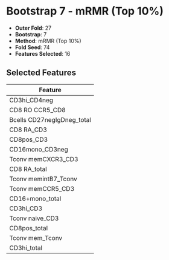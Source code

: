 # Bootstrap 7 - mRMR (Top 10%)

- **Outer Fold**: 27
- **Bootstrap**: 7
- **Method**: mRMR (Top 10%)
- **Fold Seed**: 74
- **Features Selected**: 16

## Selected Features

| Feature |
|---------|
| CD3hi_CD4neg |
| CD8 RO CCR5_CD8 |
| Bcells CD27negIgDneg_total |
| CD8 RA_CD3 |
| CD8pos_CD3 |
| CD16mono_CD3neg |
| Tconv memCXCR3_CD3 |
| CD8 RA_total |
| Tconv memintB7_Tconv |
| Tconv memCCR5_CD3 |
| CD16+mono_total |
| CD3hi_CD3 |
| Tconv naive_CD3 |
| CD8pos_total |
| Tconv mem_Tconv |
| CD3hi_total |
